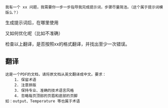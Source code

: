 ```
我有一个 xx 问题，我需要你一步一步指导我完成提示词，步骤尽量简洁。（这个属于提示词模版么？）
```

生成提示词后，在哪里使用

又如何优化呢（比如不准确）


检查以上翻译，是否按照xx的格式翻译，并找出至少一次错误。


## 翻译

```
这是一个PDF的文档，请将原文档从英文翻译成中文。要求：
	1. 保留术语 
	2. 注意排版
	3. 保持专业、准确的技术语言风格 
	4. 忽略每页顶部的页眉和底部的页脚
如：output、Temperature 等也属于术语

```